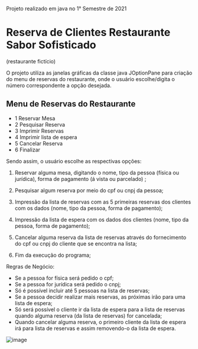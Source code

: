 
Projeto realizado em java no 1° Semestre de 2021 

# Reserva de Clientes Restaurante Sabor Sofisticado

(restaurante fictício)

O projeto utiliza as janelas gráficas da classe java JOptionPane para criação do menu de reservas do restaurante, onde o usuário escolhe/digita o número correspondente a opção desejada.

## Menu de Reservas do Restaurante

  * 1 Reservar Mesa
  * 2 Pesquisar Reserva
  * 3 Imprimir Reservas
  * 4 Imprimir lista de espera
  * 5 Cancelar Reserva
  * 6 Finalizar
  
  Sendo assim, o usuário escolhe as respectivas opções: 
  
   1. Reservar alguma mesa, digitando o nome, tipo da pessoa (física ou jurídica), forma de pagamento (á vista ou parcelado) ;
   
   2. Pesquisar algum reserva por meio do cpf ou cnpj da pessoa;
   
   3. Impressão da lista de reservas com as 5 primeiras reservas dos clientes com os dados (nome, tipo da pessoa, forma de pagamento);
   
   4. Impressão da lista de espera com os dados dos clientes (nome, tipo da pessoa, forma de pagamento);
   
   5. Cancelar alguma reserva da lista de reservas através do fornecimento do cpf ou cnpj do cliente que se encontra na lista;
  
  6. Fim da execução do programa;
  
  Regras de Negócio:
  
  * Se a pessoa for física será pedido o cpf;
  * Se a pessoa for jurídica será pedido o cnpj;
  * Só é possível incluir até 5 pessoas na lista de reservas; 
  * Se a pessoa decidir realizar mais reservas, as próximas irão para uma lista de espera; 
  * Só será possível o cliente ir da lista de espera para a lista de reservas quando alguma reserva (da lista de reservas) for cancelada;
  * Quando cancelar alguma reserva, o primeiro cliente da lista de espera irá para lista de reservas e assim removendo-o da lista de espera.
   
   ![image](https://user-images.githubusercontent.com/68198636/184022391-fd586b59-7eb8-4df3-8c4a-dd11dd9b46d3.png)
